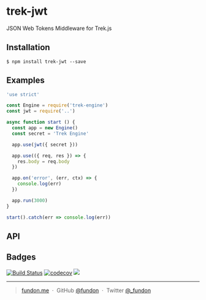 # trek-jwt

JSON Web Tokens Middleware for Trek.js


## Installation

```
$ npm install trek-jwt --save
```


## Examples

```js
'use strict'

const Engine = require('trek-engine')
const jwt = require('..')

async function start () {
  const app = new Engine()
  const secret = 'Trek Engine'

  app.use(jwt({ secret }))

  app.use(({ req, res }) => {
    res.body = req.body
  })

  app.on('error', (err, ctx) => {
    console.log(err)
  })

  app.run(3000)
}

start().catch(err => console.log(err))
```


## API



## Badges

[![Build Status](https://travis-ci.org/trekjs/jwt.svg?branch=master)](https://travis-ci.org/trekjs/jwt)
[![codecov](https://codecov.io/gh/trekjs/jwt/branch/master/graph/badge.svg)](https://codecov.io/gh/trekjs/jwt)
![](https://img.shields.io/badge/license-MIT-blue.svg)

---

> [fundon.me](https://fundon.me) &nbsp;&middot;&nbsp;
> GitHub [@fundon](https://github.com/fundon) &nbsp;&middot;&nbsp;
> Twitter [@_fundon](https://twitter.com/_fundon)
